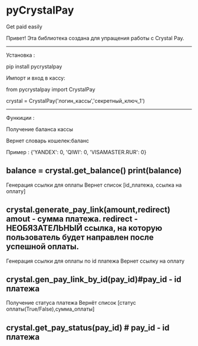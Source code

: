 # pyCrystalPay
Get paid easily



 Привет! Эта библиотека создана для упращения работы с Crystal Pay.


--------------------------------------------------------
  Установка : 
  
  pip install pycrystalpay
  
  
  Импорт и вход в кассу:
  
  

from pycrystalpay import CrystalPay 

crystal = CrystalPay('логин_кассы','секретный_ключ_1')



--------------------------------------------------------
 
Функиции : 
 
 
 
 Получение баланса кассы
 
 Вернет словарь кошелек:баланс
 
 Пример : {'YANDEX': 0, 'QIWI': 0, 'VISAMASTER.RUR': 0}

balance = crystal.get_balance()
print(balance)
--------------------------------------------------------
 
 
 
 
 Генерация ссылки для оплаты
 Вернет список [id_платежа, ссылка на оплату]

  
  crystal.generate_pay_link(amount,redirect) 
  amout - сумма платежа.
  redirect - НЕОБЯЗАТЕЛЬНЫЙ  ссылка, на которую пользователь будет направлен после успешной оплаты.
--------------------------------------------------------
   
 
 
 
 Генерация ссылки для оплаты по id платежа
 Вернет ссылку на оплату

  crystal.gen_pay_link_by_id(pay_id)#pay_id - id платежа
--------------------------------------------------------
     
 
 
 
 Получение статуса платежа
 Вернёт список [статус оплаты(True/False),сумма_оплаты]

 crystal.get_pay_status(pay_id) # pay_id - id платежа  
--------------------------------------------------------
  
  
  
 
